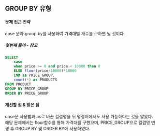 ## GROUP BY 유형

#### 문제 접근 전략
case 문과 group by를 사용하여 가격대별 개수를 구하면 될 것이다.

##### 첫번째 풀이 - 참고
```sql
SELECT 
    case 
    when price >= 0 and price < 10000 then 0
    ELSE floor(price/10000)*10000 
    END as PRICE_GROUP, 
    count(*) as PRODUCTS
FROM PRODUCT
GROUP BY PRICE_GROUP
ORDER BY PRICE_GROUP
```

#### 개선할 점 & 얻은 점
case문 사용법과 as로 바꾼 컬럼명을 뒤 명령어에서도 사용 가능하다는 것을 알았다.  
해당 문제에서는 floor함수를 통해 가격대를 구했으며, PRICE_GROUP으로 컬럼명 변경 후 GROUP BY 및 ORDER BY에 사용하였다.